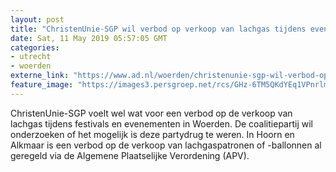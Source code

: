 ```yaml
---
layout: post
title: "ChristenUnie-SGP wil verbod op verkoop van lachgas tijdens evenementen in Woerden"
date: Sat, 11 May 2019 05:57:05 GMT
categories: 
- utrecht 
- woerden 
externe_link: "https://www.ad.nl/woerden/christenunie-sgp-wil-verbod-op-verkoop-van-lachgas-tijdens-evenementen-in-woerden~a1b9fd18/"
feature_image: "https://images3.persgroep.net/rcs/GHz-6TM5QKdYEq1VPnrlmPVdpjw/diocontent/138437249/_fitwidth/400/?appId=21791a8992982cd8da851550a453bd7f&quality=0.7"
---
```


ChristenUnie-SGP voelt wel wat voor een verbod op de verkoop van lachgas tijdens festivals en evenementen in Woerden. De coalitiepartij wil onderzoeken of het mogelijk is deze partydrug te weren. In Hoorn en Alkmaar is een verbod op de verkoop van lachgaspatronen of -ballonnen al geregeld via de Algemene Plaatselijke Verordening (APV).
